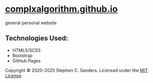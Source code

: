 # <a href="https://stephensanders.me" target="_blank">complxalgorithm.github.io</a>

general personal website

## Technologies Used:
* HTML5/SCSS
* Bootstrap
* GitHub Pages

<footer>Copyright &copy; 2020-2025 Stephen C. Sanders. Licensed under the <a href="https://github.com/complxalgorithm/complxalgorithm.github.io/blob/master/LICENSE">MIT License</a>.</footer>